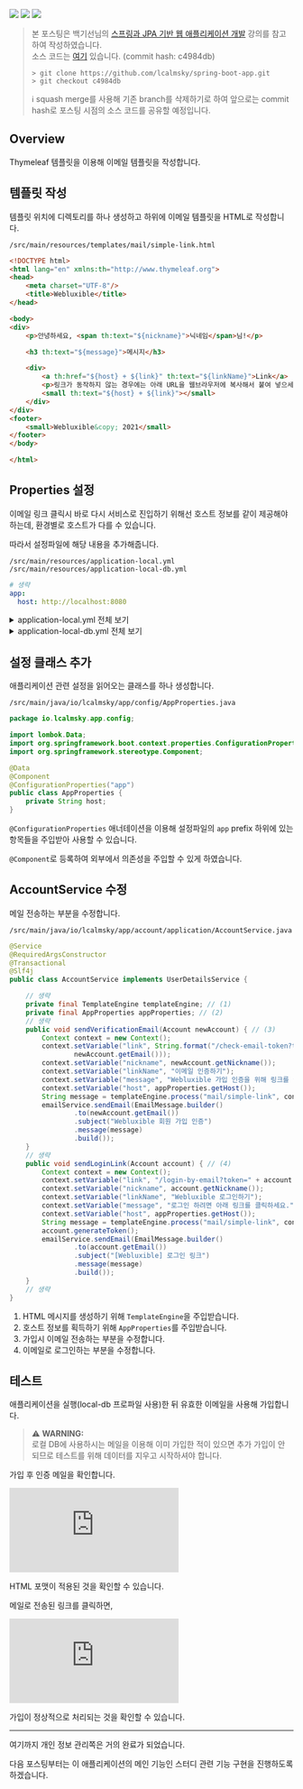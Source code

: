![](https://img.shields.io/badge/spring--boot-2.5.4-red) ![](https://img.shields.io/badge/gradle-7.1.1-brightgreen) ![](https://img.shields.io/badge/java-11-blue)

> 본 포스팅은 백기선님의 [스프링과 JPA 기반 웹 애플리케이션 개발](https://www.inflearn.com/course/%EC%8A%A4%ED%94%84%EB%A7%81-JPA-%EC%9B%B9%EC%95%B1/dashboard) 강의를 참고하여 작성하였습니다.  
> 소스 코드는 [여기](https://github.com/lcalmsky/spring-boot-app) 있습니다. (commit hash: c4984db)
> ```shell
> > git clone https://github.com/lcalmsky/spring-boot-app.git
> > git checkout c4984db
> ```
> ℹ️ squash merge를 사용해 기존 branch를 삭제하기로 하여 앞으로는 commit hash로 포스팅 시점의 소스 코드를 공유할 예정입니다.

## Overview

Thymeleaf 템플릿을 이용해 이메일 템플릿을 작성합니다.

## 템플릿 작성

템플릿 위치에 디렉토리를 하나 생성하고 하위에 이메일 템플릿을 HTML로 작성합니다.

`/src/main/resources/templates/mail/simple-link.html`

```html
<!DOCTYPE html>
<html lang="en" xmlns:th="http://www.thymeleaf.org">
<head>
    <meta charset="UTF-8"/>
    <title>Webluxible</title>
</head>

<body>
<div>
    <p>안녕하세요, <span th:text="${nickname}">닉네임</span>님!</p>

    <h3 th:text="${message}">메시지</h3>

    <div>
        <a th:href="${host} + ${link}" th:text="${linkName}">Link</a>
        <p>링크가 동작하지 않는 경우에는 아래 URL을 웹브라우저에 복사해서 붙여 넣으세요.</p>
        <small th:text="${host} + ${link}"></small>
    </div>
</div>
<footer>
    <small>Webluxible&copy; 2021</small>
</footer>
</body>

</html>

```

## Properties 설정

이메일 링크 클릭시 바로 다시 서비스로 진입하기 위해선 호스트 정보를 같이 제공해야 하는데, 환경별로 호스트가 다를 수 있습니다.

따라서 설정파일에 해당 내용을 추가해줍니다.

`/src/main/resources/application-local.yml`
`/src/main/resources/application-local-db.yml`

```yaml
# 생략
app:
  host: http://localhost:8080
```

<details>
<summary>application-local.yml 전체 보기</summary>

```yaml
spring:
  datasource:
    username: sa
    password:
    driver-class-name: org.h2.Driver
    url: jdbc:h2:mem:test
  h2.console:
    enabled: true
  jpa:
    hibernate:
      ddl-auto: create-drop
    properties:
      hibernate:
        format_sql: true
logging:
  level:
    org.hibernate:
      SQL: debug
      type.descriptor.sql.BasicBinder: trace
app:
  host: http://localhost:8080
```

</details>

<details>
<summary>application-local-db.yml 전체 보기</summary>

```yaml
spring:
  datasource:
    username: testuser
    password: testpass
    url: jdbc:postgresql://localhost:5432/testdb
    driver-class-name: org.postgresql.Driver
  jpa:
    hibernate:
      ddl-auto: update
    properties:
      hibernate:
        format_sql: true
  mail:
    host: smtp.gmail.com
    port: 587
    username: account-created
    password: app-password-issued
    properties:
      mail.smtp.auth: true
      mail.smtp.timeout: 5000
      mail.smtp.starttls.enable: true
logging:
  level:
    org.hibernate:
      SQL: debug
      type.descriptor.sql.BasicBinder: trace
app:
  host: http://localhost:8080
```

</details>

## 설정 클래스 추가

애플리케이션 관련 설정을 읽어오는 클래스를 하나 생성합니다.

`/src/main/java/io/lcalmsky/app/config/AppProperties.java`

```java
package io.lcalmsky.app.config;

import lombok.Data;
import org.springframework.boot.context.properties.ConfigurationProperties;
import org.springframework.stereotype.Component;

@Data
@Component
@ConfigurationProperties("app")
public class AppProperties {
    private String host;
}
```

`@ConfigurationProperties` 애너테이션을 이용해 설정파일의 `app` prefix 하위에 있는 항목들을 주입받아 사용할 수 있습니다.

`@Component`로 등록하여 외부에서 의존성을 주입할 수 있게 하였습니다.

## AccountService 수정

메일 전송하는 부분을 수정합니다.

`/src/main/java/io/lcalmsky/app/account/application/AccountService.java`

```java
@Service
@RequiredArgsConstructor
@Transactional
@Slf4j
public class AccountService implements UserDetailsService {

    // 생략
    private final TemplateEngine templateEngine; // (1)
    private final AppProperties appProperties; // (2)
    // 생략
    public void sendVerificationEmail(Account newAccount) { // (3)
        Context context = new Context();
        context.setVariable("link", String.format("/check-email-token?token=%s&email=%s", newAccount.getEmailToken(),
                newAccount.getEmail()));
        context.setVariable("nickname", newAccount.getNickname());
        context.setVariable("linkName", "이메일 인증하기");
        context.setVariable("message", "Webluxible 가입 인증을 위해 링크를 클릭하세요.");
        context.setVariable("host", appProperties.getHost());
        String message = templateEngine.process("mail/simple-link", context);
        emailService.sendEmail(EmailMessage.builder()
                .to(newAccount.getEmail())
                .subject("Webluxible 회원 가입 인증")
                .message(message)
                .build());
    }
    // 생략
    public void sendLoginLink(Account account) { // (4)
        Context context = new Context();
        context.setVariable("link", "/login-by-email?token=" + account.getEmailToken() + "&email=" + account.getEmail());
        context.setVariable("nickname", account.getNickname());
        context.setVariable("linkName", "Webluxible 로그인하기");
        context.setVariable("message", "로그인 하려면 아래 링크를 클릭하세요.");
        context.setVariable("host", appProperties.getHost());
        String message = templateEngine.process("mail/simple-link", context);
        account.generateToken();
        emailService.sendEmail(EmailMessage.builder()
                .to(account.getEmail())
                .subject("[Webluxible] 로그인 링크")
                .message(message)
                .build());
    }
    // 생략
}

```

1. HTML 메시지를 생성하기 위해 `TemplateEngine`을 주입받습니다.
2. 호스트 정보를 획득하기 위해 `AppProperties`를 주입받습니다.
3. 가입시 이메일 전송하는 부분을 수정합니다.
4. 이메일로 로그인하는 부분을 수정합니다.

## 테스트

애플리케이션을 실행(local-db 프로파일 사용)한 뒤 유효한 이메일을 사용해 가입합니다.

> ⚠️ **WARNING:**   
> 로컬 DB에 사용하시는 메일을 이용해 이미 가입한 적이 있으면 추가 가입이 안 되므로 테스트를 위해 데이터를 지우고 시작하셔야 합니다.

가입 후 인증 메일을 확인합니다.

![](https://raw.githubusercontent.com/lcalmsky/spring-boot-app/master/resources/images/36-01.md)

HTML 포맷이 적용된 것을 확인할 수 있습니다.

메일로 전송된 링크를 클릭하면,

![](https://raw.githubusercontent.com/lcalmsky/spring-boot-app/master/resources/images/36-02.md)

가입이 정상적으로 처리되는 것을 확인할 수 있습니다.

---

여기까지 개인 정보 관리쪽은 거의 완료가 되었습니다.

다음 포스팅부터는 이 애플리케이션의 메인 기능인 스터디 관련 기능 구현을 진행하도록 하겠습니다.